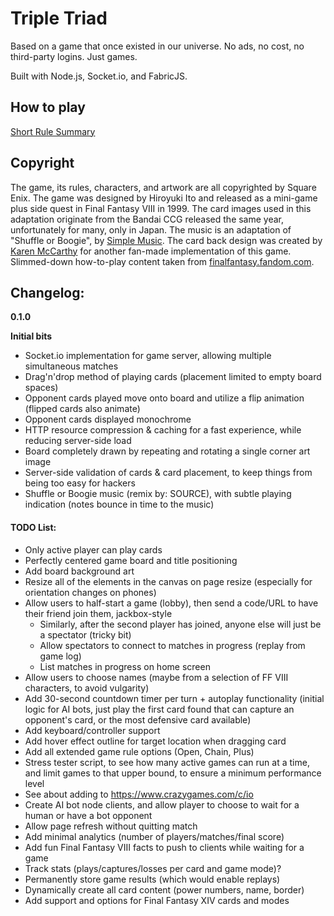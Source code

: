 # Triple Triad

Based on a game that once existed in our universe. No ads, no cost, no third-party logins. Just games.

Built with Node.js, Socket.io, and FabricJS.

## How to play

[Short Rule Summary](http://www.vyseri.com/images/tripletriad2.png)

## Copyright

The game, its rules, characters, and artwork are all copyrighted by Square Enix. The game was designed by Hiroyuki Ito and released as a mini-game plus side quest in Final Fantasy VIII in 1999. The card images used in this adaptation originate from the Bandai CCG released the same year, unfortunately for many, only in Japan. The music is an adaptation of "Shuffle or Boogie", by [Simple Music](https://soundcloud.com/simple-music-4/final-fantasy-8-triple-triad-remix). The card back design was created by [Karen McCarthy](https://www.artstation.com/artwork/8YZbq) for another fan-made implementation of this game. Slimmed-down how-to-play content taken from [finalfantasy.fandom.com](https://finalfantasy.fandom.com/wiki/Triple_Triad_(Final_Fantasy_VIII)).

## Changelog:

**0.1.0**

**Initial bits**

- Socket.io implementation for game server, allowing multiple simultaneous matches
- Drag'n'drop method of playing cards (placement limited to empty board spaces)
- Opponent cards played move onto board and utilize a flip animation (flipped cards also animate)
- Opponent cards displayed monochrome
- HTTP resource compression & caching for a fast experience, while reducing server-side load
- Board completely drawn by repeating and rotating a single corner art image
- Server-side validation of cards & card placement, to keep things from being too easy for hackers
- Shuffle or Boogie music (remix by: SOURCE), with subtle playing indication (notes bounce in time to the music)

#### TODO List:

- Only active player can play cards
- Perfectly centered game board and title positioning
- Add board background art
- Resize all of the elements in the canvas on page resize (especially for orientation changes on phones)
- Allow users to half-start a game (lobby), then send a code/URL to have their friend join them, jackbox-style
  - Similarly, after the second player has joined, anyone else will just be a spectator (tricky bit)
  - Allow spectators to connect to matches in progress (replay from game log)
  - List matches in progress on home screen
- Allow users to choose names (maybe from a selection of FF VIII characters, to avoid vulgarity)
- Add 30-second countdown timer per turn + autoplay functionality (initial logic for AI bots, just play the first card found that can capture an opponent's card, or the most defensive card available)
- Add keyboard/controller support
- Add hover effect outline for target location when dragging card
- Add all extended game rule options (Open, Chain, Plus)
- Stress tester script, to see how many active games can run at a time, and limit games to that upper bound, to ensure a minimum performance level
- See about adding to https://www.crazygames.com/c/io
- Create AI bot node clients, and allow player to choose to wait for a human or have a bot opponent
- Allow page refresh without quitting match
- Add minimal analytics (number of players/matches/final score)
- Add fun Final Fantasy VIII facts to push to clients while waiting for a game
- Track stats (plays/captures/losses per card and game mode)?
- Permanently store game results (which would enable replays)
- Dynamically create all card content (power numbers, name, border)
- Add support and options for Final Fantasy XIV cards and modes
